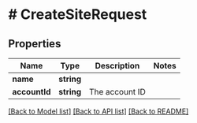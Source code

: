 # # CreateSiteRequest

## Properties

Name | Type | Description | Notes
------------ | ------------- | ------------- | -------------
**name** | **string** |  |
**accountId** | **string** | The account ID |

[[Back to Model list]](../../README.md#models) [[Back to API list]](../../README.md#endpoints) [[Back to README]](../../README.md)
